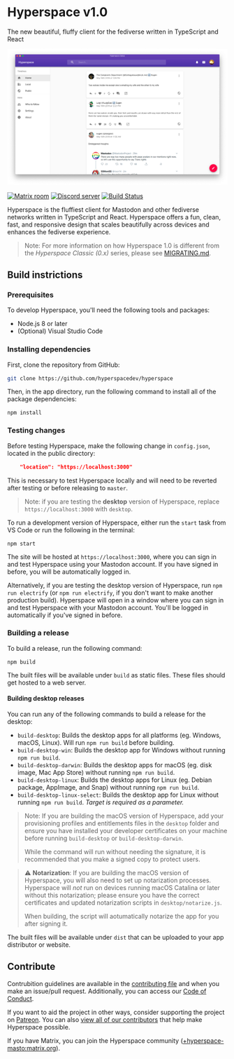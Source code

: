 # Hyperspace v1.0

The new beautiful, fluffy client for the fediverse written in TypeScript and React

![Screenshot](screenshot.png)

[![Matrix room](https://img.shields.io/matrix/hypermasto:matrix.org.svg)](https://matrix.to/#/#hypermasto:matrix.org)
[![Discord server](https://img.shields.io/discord/554108687434907660.svg?color=blueviolet&label=discord)](https://discord.gg/c69AXwk)
[![Build Status](https://dev.azure.com/hyperspacedev/Hyperspace/_apis/build/status/CI%20Tests?branchName=master)](https://dev.azure.com/hyperspacedev/Hyperspace/_build/latest?definitionId=1&branchName=master)

Hyperspace is the fluffiest client for Mastodon and other fediverse networks written in TypeScript and React. Hyperspace offers a fun, clean, fast, and responsive design that scales beautifully across devices and enhances the fediverse experience.

> Note: For more information on how Hyperspace 1.0 is different from the *Hyperspace Classic (0.x)* series, please see [MIGRATING.md](MIGRATING.md).

## Build instrictions

### Prerequisites

To develop Hyperspace, you'll need the following tools and packages:

- Node.js 8 or later
- (Optional) Visual Studio Code

### Installing dependencies

First, clone the repository from GitHub:

```bash
git clone https://github.com/hyperspacedev/hyperspace
```

Then, in the app directory, run the following command to install all of the package dependencies:

```npm
npm install
```

### Testing changes

Before testing Hyperspace, make the following change in `config.json`, located in the public directory:

```json
    "location": "https://localhost:3000"
```

This is necessary to test Hyperspace locally and will need to be reverted after testing or before releasing to `master`.

> Note: if you are testing the **desktop** version of Hyperspace, replace `https://localhost:3000` with `desktop`.

To run a development version of Hyperspace, either run the `start` task from VS Code or run the following in the terminal:

```npm
npm start
```

The site will be hosted at `https://localhost:3000`, where you can sign in and test Hyperspace using your Mastodon account. If you have signed in before, you will be automatically logged in.

Alternatively, if you are testing the desktop version of Hyperspace, run `npm run electrify` (or `npm run electrify`, if you don't want to make another production build). Hyperspace will open in a window where you can sign in and test Hyperspace with your Mastodon account. You'll be logged in automatically if you've signed in before.

### Building a release

To build a release, run the following command:

```npm
npm build
```

The built files will be available under `build` as static files. These files should get hosted to a web server.

#### Building desktop releases

You can run any of the following commands to build a release for the desktop:

- `build-desktop`: Builds the desktop apps for all platforms (eg. Windows, macOS, Linux). Will run `npm run build` before building.
- `build-desktop-win`: Builds the desktop app for Windows without running `npm run build`.
- `build-desktop-darwin`: Builds the desktop apps for macOS (eg. disk image, Mac App Store) without running `npm run build`.
- `build-desktop-linux`: Builds the desktop apps for Linux (eg. Debian package, AppImage, and Snap) without running `npm run build`.
- `build-desktop-linux-select`: Builds the desktop app for Linux without running `npm run build`. _Target is required as a parameter._

> Note: If you are building the macOS version of Hyperspace, add your provisioning profiles and entitlements files in the `desktop` folder and ensure you have installed your developer certificates on your machine before running `build-desktop` or `build-desktop-darwin`.
>
> While the command will run without needing the signature, it is recommended that you make a signed copy to protect users.

> ⚠️ **Notarization**: If you are building the macOS version of Hyperspace, you will also need to set up notarization processes. Hyperspace will _not_ run on devices running macOS Catalina or later without this notarization; please ensure you have the correct certificates and updated notarization scripts in `desktop/notarize.js`.
> 
> When building, the script will aotumatically notarize the app for you after signing it.

The built files will be available under `dist` that can be uploaded to your app distributor or website.

## Contribute

Contrubition guidelines are available in the [contributing file](.github/contributing.md) and when you make an issue/pull request. Additionally, you can access our [Code of Conduct](.github/code_of_conduct.md).

If you want to aid the project in other ways, consider supporting the project on [Patreon](https://patreon.com/marquiskurt). You can also [view all of our contributors](patreon.md) that help make Hyperspace possible.

If you have Matrix, you can join the Hyperspace community ([+hyperspace-masto:matrix.org](https://matrix.to/#/+hyperspace-masto:matrix.org)).
